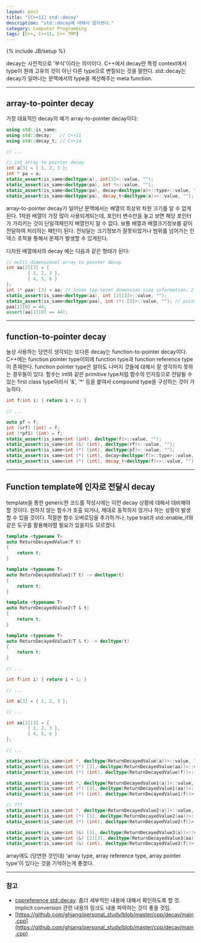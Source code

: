 ```yaml
---
layout: post
title: "[C++11] std::decay"
description: "std::decay에 대해서 알아본다."
category: Computer Programming
tags: [C++, C++11, C++ TMP]
---
```

{% include JB/setup %}

decay는 사전적으로 '부식'이라는 의미이다. C++에서 decay란 특정 context에서 type이 원래 고유의 것이 아닌 다른 type으로 변질되는 것을 말한다. std::decay는 decay가 일어나는 문맥에서의 type을 계산해주는 meta function.

---

## array-to-pointer decay
가장 대표적인 decay의 예가 array-to-pointer decay이다:
```cpp
using std::is_same;
using std::decay;   // C++11
using std::decay_t; // C++14

// ...

// int array to pointer decay
int a[3] = { 1, 2, 3 };
int * pa = a;
static_assert(is_same<decltype(a), int[3]>::value, "");
static_assert(is_same<decltype(pa), int *>::value, "");
static_assert(is_same<decltype(pa), decay<decltype(a)>::type>::value, "");
static_assert(is_same<decltype(pa), decay_t<decltype(a)>>::value, "");
```

array-to-pointer decay가 일어난 문맥에서는 배열의 최상위 차원 크기를 알 수 없게된다. 1차원 배열이 가장 많이 사용되게되는데, 포인터 변수만을 놓고 보면 해당 포인터가 가리키는 것이 단일객체인지 배열인지 알 수 없다. 보통 배열과 배열크기정보를 같이 전달하여 처리하는 패턴이 된다. 전되달는 크기정보가 잘못되었거나 범위를 넘어가는 인덱스 조작을 통해서 문제가 발생할 수 있게된다.

다차원 배열에서의 decay 예는 다음과 같은 형태가 된다:
```cpp
// multi-dimensional array to pointer decay
int aa[2][3] = {
		{ 1, 2, 3 },
		{ 4, 5, 6 }
};
int (* paa) [3] = aa; // loses top-level dimension size information, 2.
static_assert(is_same<decltype(aa), int [2][3]>::value, "");
static_assert(is_same<decltype(paa), int (*) [3]>::value, ""); // pointer to 'int [3]'
paa[1][0] = 44;
assert(aa[1][0] == 44);
```

---

## function-to-pointer decay
늘상 사용하는 당연히 생각되는 또다른 decay는 function-to-pointer decay이다. C++에는 function pointer type이외에 function type과 function reference type이 존재한다. function pointer type은 알아도 나머지 것들에 대해서 잘 생각하지 못하는 경우들이 있다. 함수는 int와 같은 primitive type처럼 함수의 인자등으로 전달될 수 있는 first class type이라서 '&', '*' 등을 붙여서 compound type을 구성하는 것이 가능하다.
```cpp
int f(int i) { return i + 1; }

// ...

auto pf = f;
int (&rf) (int) = f;
int (*pf1) (int) = f;
static_assert(is_same<int (int), decltype(f)>::value, "");                  // function type
static_assert(is_same<int (&) (int), decltype(rf)>::value, "");             // function reference type
static_assert(is_same<int (*) (int), decltype(pf)>::value, "");             // function pointer type
static_assert(is_same<int (*) (int), decay<decltype(f)>::type>::value, "");
static_assert(is_same<int (*) (int), decay_t<decltype(f)>>::value, "");
```

---

## Function template에 인자로 전달시 decay
template을 통한 generic한 코드를 작성시에는 이런 decay 상황에 대해서 대비해야 할 것이다. 원하지 않는 함수가 호출 되거나, 제대로 동작하지 않거나 하는 상황이 발생할 수 있을 것이다. 적절한 함수 오버로딩을 추가하거나, type trait과 std::enable_if와 같은 도구를 활용해야할 필요가 있을지도 모르겠다.
```cpp
template <typename T>
auto ReturnDecayedValue(T t)
{
    return t;
}

template <typename T>
auto ReturnDecayedValue1(T t) -> decltype(t)
{
    return t;
}

template <typename T>
auto ReturnDecayedValue2(T & t)
{
    return t;
}

template <typename T>
auto ReturnDecayedValue3(T & t) -> decltype(t)
{
    return t;
}

// ...

int f(int i) { return i + 1; }

// ...

int a[3] = { 1, 2, 3 };

// ...

int aa[2][3] = {
		{ 1, 2, 3 },
		{ 4, 5, 6 }
};

// ...

static_assert(is_same<int *, decltype(ReturnDecayedValue(a))>::value, "");
static_assert(is_same<int (*) [3], decltype(ReturnDecayedValue(aa))>::value, "");
static_assert(is_same<int (*) (int), decltype(ReturnDecayedValue(f))>::value, "");

static_assert(is_same<int *, decltype(ReturnDecayedValue1(a))>::value, "");
static_assert(is_same<int (*) [3], decltype(ReturnDecayedValue1(aa))>::value, "");
static_assert(is_same<int (*) (int), decltype(ReturnDecayedValue1(f))>::value, "");

// ???
static_assert(is_same<int *, decltype(ReturnDecayedValue2(a))>::value, "");
static_assert(is_same<int (*) [3], decltype(ReturnDecayedValue2(aa))>::value, "");
static_assert(is_same<int (*) (int), decltype(ReturnDecayedValue2(f))>::value, "");

static_assert(is_same<int (&) [3], decltype(ReturnDecayedValue3(a))>::value, "");       // reference to 'int [3]'
static_assert(is_same<int (&) [2][3], decltype(ReturnDecayedValue3(aa))>::value, "");   // reference to 'int [2][3]'
static_assert(is_same<int (&) (int), decltype(ReturnDecayedValue3(f))>::value, "");     // reference to 'int (int)'
```

array에도 (당연한 것인데) 'array type, array reference type, array pointer type'이 있다는 것을 기억하는게 좋겠다.

---

### 참고
+ [cppreference std::decay](http://en.cppreference.com/w/cpp/types/decay): 좀더 세부적인 내용에 대해서 확인하도록 할 것. implicit conversion 관련 내용의 링크도 내용 파악하는 것이 좋을 것임.
+ [https://github.com/ghjang/personal_study/blob/master/cpp/decay/main.cpp](https://github.com/ghjang/personal_study/blob/master/cpp/decay/main.cpp)
